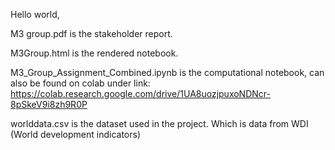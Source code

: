 Hello world,

M3 group.pdf is the stakeholder report. 

M3Group.html is the rendered notebook. 

M3_Group_Assignment_Combined.ipynb is the computational notebook, can also be found on colab under link:
https://colab.research.google.com/drive/1UA8uozjpuxoNDNcr-8pSkeV9i8zh9R0P

worlddata.csv is the dataset used in the project. Which is data from WDI (World development indicators)

